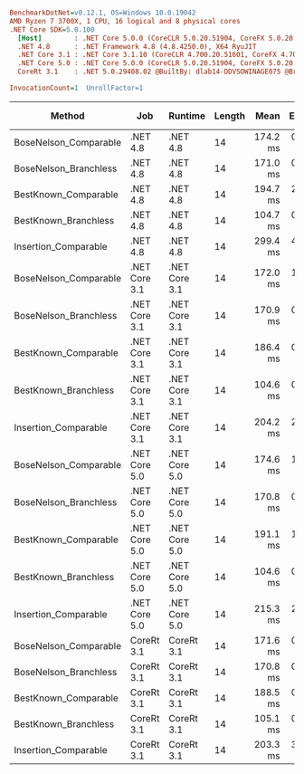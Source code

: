 ``` ini

BenchmarkDotNet=v0.12.1, OS=Windows 10.0.19042
AMD Ryzen 7 3700X, 1 CPU, 16 logical and 8 physical cores
.NET Core SDK=5.0.100
  [Host]        : .NET Core 5.0.0 (CoreCLR 5.0.20.51904, CoreFX 5.0.20.51904), X64 RyuJIT
  .NET 4.8      : .NET Framework 4.8 (4.8.4250.0), X64 RyuJIT
  .NET Core 3.1 : .NET Core 3.1.10 (CoreCLR 4.700.20.51601, CoreFX 4.700.20.51901), X64 RyuJIT
  .NET Core 5.0 : .NET Core 5.0.0 (CoreCLR 5.0.20.51904, CoreFX 5.0.20.51904), X64 RyuJIT
  CoreRt 3.1    : .NET 5.0.29408.02 @BuiltBy: dlab14-DDVSOWINAGE075 @Branch: master @Commit: 4ce1c21ac0d4d1a3b7f7a548214966f69ac9f199, X64 AOT

InvocationCount=1  UnrollFactor=1  

```
|                Method |           Job |       Runtime | Length |     Mean |   Error |  StdDev | Gen 0 | Gen 1 | Gen 2 | Allocated |
|---------------------- |-------------- |-------------- |------- |---------:|--------:|--------:|------:|------:|------:|----------:|
| BoseNelson_Comparable |      .NET 4.8 |      .NET 4.8 |     14 | 174.2 ms | 0.79 ms | 0.74 ms |     - |     - |     - |         - |
| BoseNelson_Branchless |      .NET 4.8 |      .NET 4.8 |     14 | 171.0 ms | 0.42 ms | 0.35 ms |     - |     - |     - |         - |
|  BestKnown_Comparable |      .NET 4.8 |      .NET 4.8 |     14 | 194.7 ms | 2.10 ms | 1.96 ms |     - |     - |     - |         - |
|  BestKnown_Branchless |      .NET 4.8 |      .NET 4.8 |     14 | 104.7 ms | 0.25 ms | 0.24 ms |     - |     - |     - |         - |
|  Insertion_Comparable |      .NET 4.8 |      .NET 4.8 |     14 | 299.4 ms | 4.03 ms | 3.77 ms |     - |     - |     - |         - |
| BoseNelson_Comparable | .NET Core 3.1 | .NET Core 3.1 |     14 | 172.0 ms | 1.07 ms | 1.00 ms |     - |     - |     - |         - |
| BoseNelson_Branchless | .NET Core 3.1 | .NET Core 3.1 |     14 | 170.9 ms | 0.28 ms | 0.23 ms |     - |     - |     - |         - |
|  BestKnown_Comparable | .NET Core 3.1 | .NET Core 3.1 |     14 | 186.4 ms | 0.83 ms | 0.78 ms |     - |     - |     - |         - |
|  BestKnown_Branchless | .NET Core 3.1 | .NET Core 3.1 |     14 | 104.6 ms | 0.18 ms | 0.15 ms |     - |     - |     - |         - |
|  Insertion_Comparable | .NET Core 3.1 | .NET Core 3.1 |     14 | 204.2 ms | 2.35 ms | 2.08 ms |     - |     - |     - |      48 B |
| BoseNelson_Comparable | .NET Core 5.0 | .NET Core 5.0 |     14 | 174.6 ms | 1.22 ms | 1.14 ms |     - |     - |     - |         - |
| BoseNelson_Branchless | .NET Core 5.0 | .NET Core 5.0 |     14 | 170.8 ms | 0.25 ms | 0.21 ms |     - |     - |     - |         - |
|  BestKnown_Comparable | .NET Core 5.0 | .NET Core 5.0 |     14 | 191.1 ms | 1.59 ms | 1.49 ms |     - |     - |     - |         - |
|  BestKnown_Branchless | .NET Core 5.0 | .NET Core 5.0 |     14 | 104.6 ms | 0.23 ms | 0.21 ms |     - |     - |     - |         - |
|  Insertion_Comparable | .NET Core 5.0 | .NET Core 5.0 |     14 | 215.3 ms | 2.13 ms | 1.99 ms |     - |     - |     - |         - |
| BoseNelson_Comparable |    CoreRt 3.1 |    CoreRt 3.1 |     14 | 171.6 ms | 0.52 ms | 0.43 ms |     - |     - |     - |         - |
| BoseNelson_Branchless |    CoreRt 3.1 |    CoreRt 3.1 |     14 | 170.8 ms | 0.39 ms | 0.35 ms |     - |     - |     - |         - |
|  BestKnown_Comparable |    CoreRt 3.1 |    CoreRt 3.1 |     14 | 188.5 ms | 0.48 ms | 0.45 ms |     - |     - |     - |         - |
|  BestKnown_Branchless |    CoreRt 3.1 |    CoreRt 3.1 |     14 | 105.1 ms | 0.90 ms | 0.84 ms |     - |     - |     - |         - |
|  Insertion_Comparable |    CoreRt 3.1 |    CoreRt 3.1 |     14 | 203.3 ms | 3.15 ms | 2.79 ms |     - |     - |     - |         - |
